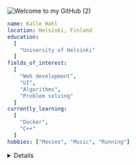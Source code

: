 
![Welcome to my GitHub (2)](https://github.com/KalleHahl/KalleHahl/assets/101662318/9e82708f-d44f-4992-88b8-bd33fa2c3540)
<!--
<p align="center">
 <img width=600 src="https://64.media.tumblr.com/b96fdae6bfec199b697fbf0b6ae9f08f/tumblr_othmdrpkFc1r6ja9oo1_500.gif"/>
</p>
-->
```yaml
name: Kalle Hahl
location: Helsinki, Finland
education:
  [
    "University of Helsinki"
  ]
fields_of_interest:
  [
    "Web development",
    "UI",
    "Algorithms",
    "Problem solving"
  ]
currently_learning:
  [
    "Docker",
    "C++"
  ]
hobbies: ["Movies", "Music", "Running"]
```
<details>
 <summary>Details</summary>
<h2>Some of the tools I've used</h2>
<br> 
 <br>
 
<p align="center">
 <img src="https://cdn.jsdelivr.net/gh/devicons/devicon/icons/vscode/vscode-original.svg" alt="vscode" width="45" height="45"/>
 <img src="https://cdn.jsdelivr.net/gh/devicons/devicon@latest/icons/linux/linux-original.svg" width="45" height="45"/>
 <img src="https://cdn.jsdelivr.net/gh/devicons/devicon/icons/bash/bash-original.svg" alt="bash" width="45" height="45"/>
 <img src="https://cdn.jsdelivr.net/gh/devicons/devicon@latest/icons/git/git-original-wordmark.svg" width="45" height="45"/>
 <img src="https://cdn.jsdelivr.net/gh/devicons/devicon@latest/icons/python/python-original.svg" alt="Python" width="45" height="45" /> 
 <img src="https://cdn.jsdelivr.net/gh/devicons/devicon@latest/icons/javascript/javascript-original.svg" width="45" height="45"/>
 <img src="https://cdn.jsdelivr.net/gh/devicons/devicon@latest/icons/typescript/typescript-original.svg" width="45" height="45"/>
 <img src="https://cdn.jsdelivr.net/gh/devicons/devicon@latest/icons/react/react-original.svg" width="45" height="45"/>
 <img src="https://cdn.jsdelivr.net/gh/devicons/devicon@latest/icons/nodejs/nodejs-original-wordmark.svg" width="45" height="45"/>
 <img src="https://cdn.jsdelivr.net/gh/devicons/devicon@latest/icons/nextjs/nextjs-original.svg" width="45" height="45"/>
 <img src="https://cdn.jsdelivr.net/gh/devicons/devicon@latest/icons/css3/css3-original.svg" width="45" height="45"/>
 <img src="https://cdn.jsdelivr.net/gh/devicons/devicon@latest/icons/tailwindcss/tailwindcss-original-wordmark.svg" width="45" height="45"/>
 <img src="https://cdn.jsdelivr.net/gh/devicons/devicon@latest/icons/html5/html5-original.svg" width="45" height="45"/>
 <img src="https://cdn.jsdelivr.net/gh/devicons/devicon@latest/icons/sqlite/sqlite-original.svg" width="45" height="45"/>
 <img src="https://cdn.jsdelivr.net/gh/devicons/devicon@latest/icons/fastapi/fastapi-original-wordmark.svg" width="45" height="45"/>
 <img src="https://cdn.jsdelivr.net/gh/devicons/devicon@latest/icons/r/r-original.svg" width="45" height="45"/>
 <img src="https://cdn.jsdelivr.net/gh/devicons/devicon@latest/icons/docker/docker-original.svg" width="45" height="45"/>
 
          
          
</p>
<br>
<h2>Stats</h2>
 <br>
 <br>
 <p align="center">
  <a href="https://github.com/KalleHahl/KalleHahl">
   <img height=200 align="center" src="https://github-readme-stats.vercel.app/api/top-langs/?username=KalleHahl&theme=shadow_green&layout=compact&card_width=320&langs_count=8"/>

 </a>

 <a href="https://github.com/KalleHahl/KalleHahl">
   <img height=200 align="center" src="https://github-readme-streak-stats.herokuapp.com/?user=KalleHahl&theme=shadow_green&card_width=320">
 </a>
</p>
</details>




<!---   <img height=200 align="center" src="https://github-readme-stats.vercel.app/api?username=KalleHahl&theme=shadow_red"/>--->
<!---[![spotify-github-profile](https://spotify-github-profile.vercel.app/api/view?uid=jallukallu123&cover_image=true&theme=compact&show_offline=false&background_color=000000&interchange=false)](https://github.com/kittinan/spotify-github-profile)

